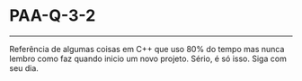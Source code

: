# PAA-Q-3-2

---

Referência de algumas coisas em C++ que uso 80% do tempo mas nunca lembro como faz quando inicio um novo projeto.
Sério, é só isso. Siga com seu dia.
